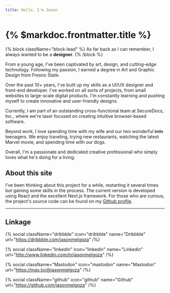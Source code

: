 ```yaml
---
title: Hello, I'm Jason
---
```


# {% $markdoc.frontmatter.title %}

{% block className="block-lead" %}
As far back as I can remember, I always wanted to be a **designer**.
{% /block %}

From a young age, I've been captivated by art, design, and cutting-edge technology. Following my passion, I earned a degree in Art and Graphic Design from Fresno State.

Over the past 10+ years, I've built up my skills as a UI/UX designer and front-end developer. I've worked on all sorts of projects, from small websites to large-scale digital products. I'm constantly learning and pushing myself to create innovative and user-friendly designs.

Currently, I am part of an outstanding cross-functional team at SecureDocs, Inc., where we're laser focused on creating intuitive browser-based software.

Beyond work, I love spending time with my wife and our two wonderful ~~kids~~ teenagers. We enjoy traveling, trying new restaurants, watching the latest Marvel movie, and spending time with our dogs.

Overall, I'm a passionate and dedicated creative professional who simply loves what he's doing for a living.

## About this site

I've been thinking about this project for a while, restarting it several times but gaining some skills in the process. The current version is developed using React and the excellent Next.js framework. For those who are curious, the project's source code can be found on my [Github profile](https://github.com/jasonmelgoza/mavericks).

---

## Linkage

{% social
  className="dribbble"
  icon="dribbble"
  name="Dribbble"
  url="https://dribbble.com/jasonmelgoza"
/%}

{% social
  className="linkedin"
  icon="linkedin"
  name="Linkedin"
  url="http://www.linkedin.com/in/jasonmelgoza"
/%}

{% social
  className="Mastodon"
  icon="mastodon"
  name="Mastodon"
  url="https://mas.to/@jasonmelgoza"
/%}

{% social
  className="github"
  icon="github"
  name="Github"
  url="https://github.com/jasonmelgoza"
/%}
